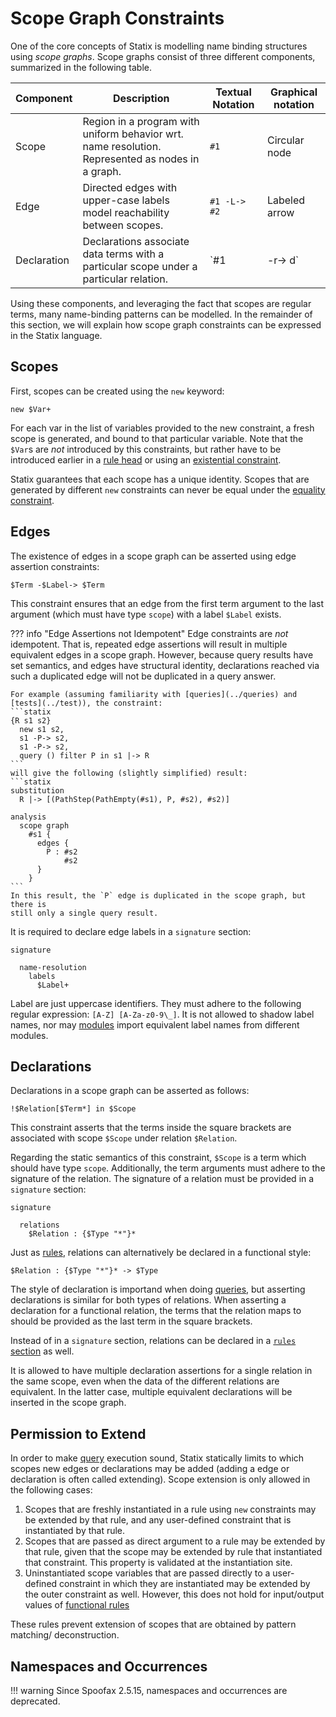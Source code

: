 # Scope Graph Constraints

One of the core concepts of Statix is modelling name binding structures using
_scope graphs_. Scope graphs consist of three different components, summarized
in the following table.

| Component   | Description                                                                                      | Textual Notation | Graphical notation  |
| ----------- | ------------------------------------------------------------------------------------------------ | ---------------- | ------------------- |
| Scope       | Region in a program with uniform behavior wrt. name resolution. Represented as nodes in a graph. | `#1`             | Circular node       |
| Edge        | Directed edges with upper-case labels model reachability between scopes.                         | `#1 -L-> #2`     | Labeled arrow       |
| Declaration | Declarations associate data terms with a particular scope under a particular relation.           | `#1 |-r-> d`     | Labeled block arrow |

Using these components, and leveraging the fact that scopes are regular terms,
many name-binding patterns can be modelled. In the remainder of this section,
we will explain how scope graph constraints can be expressed in the Statix language.


## Scopes

First, scopes can be created using the `new` keyword:

```statix
new $Var+
```

For each var in the list of variables provided to the new constraint, a fresh
scope is generated, and bound to that particular variable. Note that the `$Var`s
are _not_ introduced by this constraints, but rather have to be introduced earlier
in a [rule head](../rules#rule-definitions) or using an
[existential constraint](../basic-constraints#exists).

Statix guarantees that each scope has a unique identity. Scopes that are
generated by different `new` constraints can never be equal under the
[equality constraint](../basic-constraints#equality).


## Edges

The existence of edges in a scope graph can be asserted using edge assertion constraints:

```statix
$Term -$Label-> $Term
```

This constraint ensures that an edge from the first term argument to the last
argument (which must have type `scope`) with a label `$Label` exists.

??? info "Edge Assertions not Idempotent"
    Edge constraints are _not_ idempotent. That is, repeated edge assertions will
    result in multiple equivalent edges in a scope graph. However, because query
    results have set semantics, and edges have structural identity, declarations
    reached via such a duplicated edge will not be duplicated in a query answer.

    For example (assuming familiarity with [queries](../queries) and
    [tests](../test)), the constraint:
    ```statix
    {R s1 s2}
      new s1 s2,
      s1 -P-> s2,
      s1 -P-> s2,
      query () filter P in s1 |-> R
    ```
    will give the following (slightly simplified) result:
    ```statix
    substitution
      R |-> [(PathStep(PathEmpty(#s1), P, #s2), #s2)]

    analysis
      scope graph
        #s1 {
          edges {
            P : #s2
                #s2
          }
        }
    ```
    In this result, the `P` edge is duplicated in the scope graph, but there is
    still only a single query result.

It is required to declare edge labels in a `signature` section:

```statix
signature

  name-resolution
    labels
      $Label+
```

Label are just uppercase identifiers. They must adhere to the following regular
expression: `[A-Z] [A-Za-z0-9\_]`. It is not allowed to shadow label names, nor
may [modules](../modules) import equivalent label names from different modules.


## Declarations

Declarations in a scope graph can be asserted as follows:

```statix
!$Relation[$Term*] in $Scope
```

This constraint asserts that the terms inside the square brackets are
associated with scope `$Scope` under relation `$Relation`.

Regarding the static semantics of this constraint, `$Scope` is a term which
should have type `scope`. Additionally, the term arguments must adhere to the
signature of the relation. The signature of a relation must be provided in
a `signature` section:

```statix
signature

  relations
    $Relation : {$Type "*"}*
```

Just as [rules](../rules#functional-rules), relations can alternatively be
declared in a functional style:

```statix
$Relation : {$Type "*"}* -> $Type
```

The style of declaration is importand when doing [queries](../queries), but
asserting declarations is similar for both types of relations. When asserting
a declaration for a functional relation, the terms that the relation maps to
should be provided as the last term in the square brackets.

Instead of in a `signature` section, relations can be declared in a
[`rules` section](../rules#injections-of-namespaces-and-relations) as well.

It is allowed to have multiple declaration assertions for a single relation in
the same scope, even when the data of the different relations are equivalent. In
the latter case, multiple equivalent declarations will be inserted in the scope
graph.


## Permission to Extend

In order to make [query](../queries) execution sound, Statix statically limits
to which scopes new edges or declarations may be added (adding a edge or
declaration is often called extending). Scope extension is only allowed in the
following cases:

1. Scopes that are freshly instantiated in a rule using `new` constraints may be
   extended by that rule, and any user-defined constraint that is instantiated
   by that rule.
2. Scopes that are passed as direct argument to a rule may be extended by that
   rule, given that the scope may be extended by rule that instantiated that
   constraint. This property is validated at the instantiation site.
3. Uninstantiated scope variables that are passed directly to a user-defined
   constraint in which they are instantiated may be extended by the outer
   constraint as well. However, this does not hold for input/output values of
   [functional rules](../rules#functional-rules)

These rules prevent extension of scopes that are obtained by pattern matching/
deconstruction.


## Namespaces and Occurrences

!!! warning
    Since Spoofax 2.5.15, namespaces and occurrences are deprecated.
